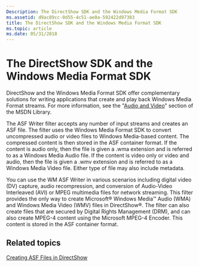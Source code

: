 ```yaml
---
Description: The DirectShow SDK and the Windows Media Format SDK
ms.assetid: d9ac89cc-0d55-4c51-ae0a-592422d97383
title: The DirectShow SDK and the Windows Media Format SDK
ms.topic: article
ms.date: 05/31/2018
---
```


# The DirectShow SDK and the Windows Media Format SDK

DirectShow and the Windows Media Format SDK offer complementary solutions for writing applications that create and play back Windows Media Format streams. For more information, see the "[Audio and Video](http://go.microsoft.com/fwlink/p/?linkid=7296)" section of the MSDN Library.

The ASF Writer filter accepts any number of input streams and creates an ASF file. The filter uses the Windows Media Format SDK to convert uncompressed audio or video files to Windows Media-based content. The compressed content is then stored in the ASF container format. If the content is audio only, then the file is given a .wma extension and is referred to as a Windows Media Audio file. If the content is video only or video and audio, then the file is given a .wmv extension and is referred to as a Windows Media Video file. Either type of file may also include metadata.

You can use the WM ASF Writer in various scenarios including digital video (DV) capture, audio recompression, and conversion of Audio-Video Interleaved (AVI) or MPEG multimedia files for network streaming. This filter provides the only way to create Microsoft® Windows Media™ Audio (WMA) and Windows Media Video (WMV) files in DirectShow®. The filter can also create files that are secured by Digital Rights Management (DRM), and can also create MPEG-4 content using the Microsoft MPEG-4 Encoder. This content is stored in the ASF container format.

## Related topics

<dl> <dt>

[Creating ASF Files in DirectShow](creating-asf-files-in-directshow.md)
</dt> </dl>

 

 



